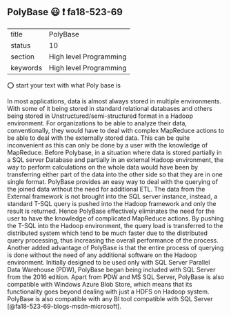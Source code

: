 ## PolyBase :smiley: :exclamation: fa18-523-69


|          |                        |
| -------- | ---------------------- |
| title    | PolyBase               | 
| status   | 10                     |
| section  | High level Programming |
| keywords | High level Programming |

:o: start your text with what Poly base is 

In most applications, data is almost always stored in multiple environments.
With some of it being stored in standard relational databases and others being
stored in Unstructured/semi-structured format in a Hadoop environment. For
organizations to be able to analyze their data, conventionally, they would have
to deal with complex MapReduce actions to be able to deal with the externally
stored data. This can be quite inconvenient as this can only be done by a user
with the knowledge of MapReduce.  Before Polybase, in a situation where data is
stored partially in a SQL server Database and partially in an external Hadoop
environment, the way to perform calculations on the whole data would have been
by transferring either part of the data into the other side so that they are in
one single format. PolyBase provides an easy way to deal with the querying of
the joined data without the need for additional ETL. The data from the External
framework is not brought into the SQL server instance, instead, a standard T-SQL
query is pushed into the Hadoop framework and only the result is returned. Hence
PolyBase effectively eliminates the need for the user to have the knowledge of
complicated MapReduce actions. By pushing the T-SQL into the Hadoop environment,
the query load is transferred to the distributed system which tend to be much
faster due to the distributed query processing, thus increasing the overall
performance of the process. Another added advantage of PolyBase is that the
entire process of querying is done without the need of any additional software
on the Hadoop environment. Initially designed to be used only with SQL Server
Parallel Data Warehouse (PDW), PolyBase began being included with SQL Server
from the 2016 edition. Apart from PDW and MS SQL Server, PolyBase is also
compatible with Windows Azure Blob Store, which means that its functionality
goes beyond dealing with just a HDFS on Hadoop system. PolyBase is also
compatible with any BI tool compatible with SQL Server 
[@fa18-523-69-blogs-msdn-microsoft].
